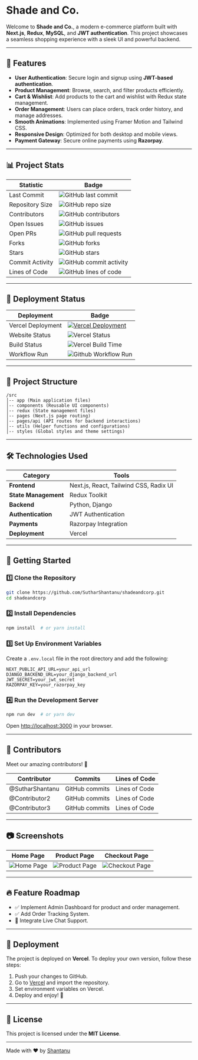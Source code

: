 # Shade and Co.

Welcome to **Shade and Co.**, a modern e-commerce platform built with **Next.js**, **Redux**, **MySQL**, and **JWT authentication**. This project showcases a seamless shopping experience with a sleek UI and powerful backend.

---

## 🚀 Features

- **User Authentication**: Secure login and signup using **JWT-based authentication**.
- **Product Management**: Browse, search, and filter products efficiently.
- **Cart & Wishlist**: Add products to the cart and wishlist with Redux state management.
- **Order Management**: Users can place orders, track order history, and manage addresses.
- **Smooth Animations**: Implemented using Framer Motion and Tailwind CSS.
- **Responsive Design**: Optimized for both desktop and mobile views.
- **Payment Gateway**: Secure online payments using **Razorpay**.

---

## 📊 Project Stats

| Statistic       | Badge |
|---------------|-------|
| Last Commit   | ![GitHub last commit](https://img.shields.io/github/last-commit/SutharShantanu/shadeandcorp) |
| Repository Size | ![GitHub repo size](https://img.shields.io/github/repo-size/SutharShantanu/shadeandcorp) |
| Contributors   | ![GitHub contributors](https://img.shields.io/github/contributors/SutharShantanu/shadeandcorp) |
| Open Issues   | ![GitHub issues](https://img.shields.io/github/issues/SutharShantanu/shadeandcorp) |
| Open PRs      | ![GitHub pull requests](https://img.shields.io/github/issues-pr/SutharShantanu/shadeandcorp) |
| Forks         | ![GitHub forks](https://img.shields.io/github/forks/SutharShantanu/shadeandcorp?style=social) |
| Stars         | ![GitHub stars](https://img.shields.io/github/stars/SutharShantanu/shadeandcorp?style=social) |
| Commit Activity | ![GitHub commit activity](https://img.shields.io/github/commit-activity/m/SutharShantanu/shadeandcorp) |
| Lines of Code | ![GitHub lines of code](https://img.shields.io/tokei/lines/github/SutharShantanu/shadeandcorp) |

---

## 🚀 Deployment Status

| Deployment | Badge |
|------------|-------|
| Vercel Deployment | [![Vercel Deployment](https://img.shields.io/github/deployments/SutharShantanu/shadeandcorp/Production)](https://shadeandcorp.vercel.app) |
| Website Status | ![Vercel Status](https://img.shields.io/website?url=https://shadeandcorp.vercel.app) |
| Build Status | ![Vercel Build Time](https://img.shields.io/github/actions/workflow/status/SutharShantanu/shadeandcorp/vercel.yml?label=Build%20Status) |
| Workflow Run | ![Github Workflow Run](https://github.com/SutharShantanu/shadeandcorp/actions/workflows/update-readme.yml/badge.svg?event=push)


---

## 📂 Project Structure

```
/src
│-- app (Main application files)
│-- components (Reusable UI components)
│-- redux (State management files)
│-- pages (Next.js page routing)
│-- pages/api (API routes for backend interactions)
│-- utils (Helper functions and configurations)
│-- styles (Global styles and theme settings)
```

---

## 🛠️ Technologies Used

| Category | Tools |
|----------|-------|
| **Frontend** | Next.js, React, Tailwind CSS, Radix UI |
| **State Management** | Redux Toolkit |
| **Backend** | Python, Django |
| **Authentication** | JWT Authentication |
| **Payments** | Razorpay Integration |
| **Deployment** | Vercel |

---

## 🚀 Getting Started

### 1️⃣ Clone the Repository
```bash
git clone https://github.com/SutharShantanu/shadeandcorp.git
cd shadeandcorp
```

### 2️⃣ Install Dependencies
```bash
npm install  # or yarn install
```

### 3️⃣ Set Up Environment Variables
Create a `.env.local` file in the root directory and add the following:

```env
NEXT_PUBLIC_API_URL=your_api_url
DJANGO_BACKEND_URL=your_django_backend_url
JWT_SECRET=your_jwt_secret
RAZORPAY_KEY=your_razorpay_key
```

### 4️⃣ Run the Development Server
```bash
npm run dev  # or yarn dev
```
Open [http://localhost:3000](http://localhost:3000) in your browser.

---

## 👥 Contributors

Meet our amazing contributors! 🎉

| Contributor | Commits | Lines of Code |
|------------|---------|--------------|
| @SutharShantanu | GitHub commits | Lines of Code |
| @Contributor2 | GitHub commits | Lines of Code |
| @Contributor3 | GitHub commits | Lines of Code |

---

## 📷 Screenshots

| Home Page | Product Page | Checkout Page |
|-----------|-------------|---------------|
| ![Home Page](screenshot_home.png) | ![Product Page](screenshot_product.png) | ![Checkout Page](screenshot_checkout.png) |

---

## 🔥 Feature Roadmap

- ✅ Implement Admin Dashboard for product and order management.
- ✅ Add Order Tracking System.
- 🔄 Integrate Live Chat Support.

---

## 🛒 Deployment

The project is deployed on **Vercel**. To deploy your own version, follow these steps:

1. Push your changes to GitHub.
2. Go to [Vercel](https://vercel.com/) and import the repository.
3. Set environment variables on Vercel.
4. Deploy and enjoy! 🎉

---

## 📜 License

This project is licensed under the **MIT License**.

---

Made with ❤️ by [Shantanu](https://github.com/SutharShantanu)
